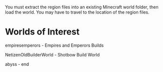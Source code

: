 You must extract the region files into an existing Minecraft world folder, then load the world.
You may have to travel to the location of the region files.

# Worlds of Interest
empiresemperors - Empires and Emperors Builds

NetizenOldBuilderWorld - Shotbow Build World

abyss - end
